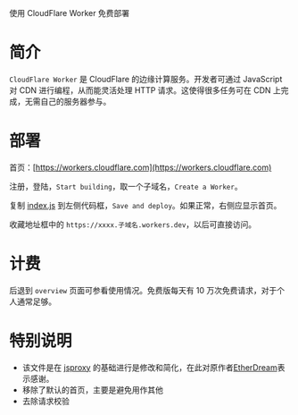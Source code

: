 使用 CloudFlare Worker 免费部署

# 简介

`CloudFlare Worker` 是 CloudFlare 的边缘计算服务。开发者可通过 JavaScript 对 CDN 进行编程，从而能灵活处理 HTTP 请求。这使得很多任务可在 CDN 上完成，无需自己的服务器参与。


# 部署

首页：[https://workers.cloudflare.com](https://workers.cloudflare.com)

注册，登陆，`Start building`，取一个子域名，`Create a Worker`。

复制 [index.js](index.js) 到左侧代码框，`Save and deploy`。如果正常，右侧应显示首页。

收藏地址框中的 `https://xxxx.子域名.workers.dev`，以后可直接访问。


# 计费

后退到 `overview` 页面可参看使用情况。免费版每天有 10 万次免费请求，对于个人通常足够。


# 特别说明
- 该文件是在 [jsproxy](https://github.com/EtherDream/jsproxy) 的基础进行是修改和简化，在此对原作者[EtherDream](https://github.com/EtherDream)表示感谢。
- 移除了默认的首页，主要是避免用作其他
- 去除请求校验

